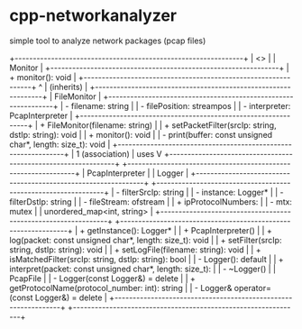 # cpp-networkanalyzer
simple tool to analyze network packages (pcap files)


+---------------------------------------------------------------+
|                           <<abstract>>                        |
|                             Monitor                           |
+---------------------------------------------------------------+
| + monitor(): void                                             |
+---------------------------------------------------------------+
             ^
             | (inherits)
             |
+---------------------------------------------------------------+
|                           FileMonitor                         |
+---------------------------------------------------------------+
| - filename: string                                            |
| - filePosition: streampos                                     |
| - interpreter: PcapInterpreter                                |
+---------------------------------------------------------------+
| + FileMonitor(filename: string)                               |
| + setPacketFilter(srcIp: string, dstIp: string): void         |
| + monitor(): void                                             |
| - print(buffer: const unsigned char*, length: size_t): void   |
+---------------------------------------------------------------+
      | 1 (association)
      | uses
      V
+---------------------------------------------------------------+           +---------------------------------------------------------------+
|                         PcapInterpreter                       |           |                               Logger                          |
+---------------------------------------------------------------+           +---------------------------------------------------------------+
| - filterSrcIp: string                                         |           | - instance: Logger*                                           |
| - filterDstIp: string                                         |           | - fileStream: ofstream                                        |
| + ipProtocolNumbers:                                          |           | - mtx: mutex                                                  |
|   unordered_map<int, string>                                  |           +---------------------------------------------------------------+
+---------------------------------------------------------------+           | + getInstance(): Logger*                                      |
| + PcapInterpreter()                                           |           | + log(packet: const unsigned char*, length: size_t): void     |
| + setFilter(srcIp: string, dstIp: string): void               |           | + setLogFile(filename: string): void                          |
| + isMatchedFilter(srcIp: string, dstIp: string): bool         |           | - Logger(): default                                           |
| + interpret(packet: const unsigned char*, length: size_t):    |           | - ~Logger()                                                   |
|   PcapFile                                                    |           | - Logger(const Logger&) = delete                              |
| + getProtocolName(protocol_number: int): string               |           | - Logger& operator=(const Logger&) = delete                   |
+---------------------------------------------------------------+           +---------------------------------------------------------------+
